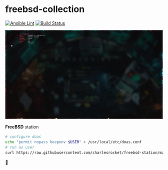 # freebsd-collection
[![Ansible Lint](https://github.com/charlesrocket/freebsd-collection/workflows/Ansible%20Lint/badge.svg)](https://github.com/charlesrocket/freebsd-collection/actions)
[![Build Status](https://api.cirrus-ci.com/github/charlesrocket/freebsd-collection.svg?branch=master)](https://cirrus-ci.com/github/charlesrocket/freebsd-collection)

![screenshot](screenshot.png)

**FreeBSD** station

```sh
# configure doas
echo "permit nopass keepenv $USER" > /usr/local/etc/doas.conf
# run as user
curl https://raw.githubusercontent.com/charlesrocket/freebsd-station/master/bootstrap | sh
```
🚧
